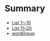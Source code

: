 # Summary

- [List 1～10](./chapter_1.md)
- [List 11~20](./chapter_2.md)
- [wordGroup](./wordGroup.md)
